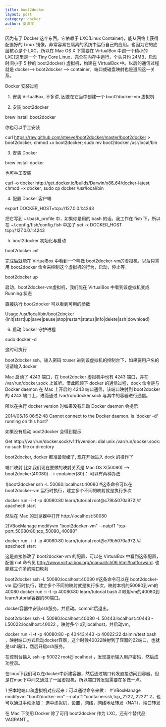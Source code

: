 ```yaml
---
title: boot2docker
layout: post
category: docker
author: 夏泽民
---
```

因为有了 Docker 这个东西。它依赖于 LXC(Linux Container)，能从网络上获得配置好的 Linux 镜像，非常容易在隔离的系统中运行自己的应用。也因为它的底层核心是个 LXC，所以在 Mac OS X 下需要在 VirtualBox 中跑一个精小的 LXC(这里是一个 Tiny Core Linux，完全在内存中运行，个头只约 24MB，启动时间小于 5 秒的 boot2docker) 虚拟机，构建在 VirtualBox 中。以后的通信过程就是 docker--> boot2docker --> container，端口或磁盘映射也是遵照这一关系。
<!-- more -->
Docker 安装过程

1. 安装 VirtualBox, 不多讲, 因要在它当中创建一个 boot2docker-vm 虚拟机

2. 安装 boot2docker

brew install boot2docker

你也可以手工安装

curl https://raw.github.com/steeve/boot2docker/master/boot2docker > boot2docker; chmod +x boot2docker; sudo mv boot2docker /usr/local/bin

3. 安装 Docker

brew install docker

也可手工安装

curl -o docker http://get.docker.io/builds/Darwin/x86_64/docker-latest; chmod +x docker; sudo cp docker /usr/local/bin

4. 配置 Docker 客户端

export DOCKER_HOST=tcp://127.0.0.1:4243

把它写到 ~/.bash_profile 中，如果你是用的 bash 的话。我工作在 fish 下，所以在 ~/.config/fish/config.fish 中加了 set -x DOCKER_HOST tcp://127.0.0.1:4243

5. boot2docker 初始化与启动

boot2docker init

完成后就能在 VirtualBox 中看到一个叫做 boot2docker-vm的虚拟机，以后只需用 boot2docker 命令来控制这个虚拟机的行为，启动，停止等。

boot2docker up

启动，boot2docker-vm虚拟机，我们能在 VirtualBox 中看到该虚拟机变成 Running 状态

直接执行 boot2docker 可以看到可用的参数

Usage /usr/local/bin/boot2docker {init|start|up|save|pause|stop|restart|status|info|delete|ssh|download}

6. 启动 Docker 守护进程

sudo docker -d

这时可执行

boot2docker ssh，输入密码  tcuser 进到该虚拟机的控制台下，如果要用户名的话请输入docker

Mac 启动了 4243 端口，在 boot2docker 虚拟机中也有 4243 端口，并在 /var/run/docker.sock 上监听。借此回顾下 docker 的通信过程，dock 命令是与 Docker daemon 在  Mac 上开启的  4243 端口通信，该端口映射到 boot2docker 的  4243 端口上，进而通过 /var/run/docker.sock 与其中的容器进行通信。

所以在执行  docker version 时如果没有启动 Docker daemon 会提示

2014/05/16 06:52:48 Cannot connect to the Docker daemon. Is 'docker -d' running on this host?

如果没有启动 boot2docker 会得到提示

Get http:///var/run/docker.sock/v1.11/version: dial unix /var/run/docker.sock: no such file or directory

boot2docker, docker 都准备就绪了, 现在开始进入 dock  的操作了

端口映射
比如我们现在要做的映射关系是 Mac OS X(50080) --> boot2docker(40080) --> container(80)：
可以有两种办法

1)boot2docker ssh -L 50080:localhost:40080  #这条命令可以在  boot2docker-vm  运行时执行，建立多个不同的映射就是执行多次

docker run -i -t -p 40080:80 learn/tutorial
root@c79b5070a972:/# apachectl start

然后在 Mac 的浏览器中打开 http://localhost:50080

2)VBoxManage modifyvm "boot2docker-vm" --natpf1 "tcp-port_50080:80,tcp,,50080,,40080"

docker run -i -t -p 40080:80 learn/tutorial
root@c79b5070a972:/# apachectl start

这是直接修改了  boot2docker-vm 的配置，可以在 VirtualBox 中看到这条配置，配置 nat 命令见 http://www.virtualbox.org/manual/ch06.html#natforward. 也能建立许多的端口映射

boot2docker ssh -L 50080:localhost:40080  #这条命令可以在  boot2docker-vm  运行时执行，建立多个不同的映射就是执行多次，映射本机的50080到vm的40080
docker run -i -t -p 40080:80 learn/tutorial bash # 映射vm的40080到learn/tutorial容器的80端口。

docker容器中安装ssh服务，并启动。commit后退出。

boot2docker ssh -L 50080:localhost:40080 -L 50443:localhost:40443 -L50022:localhost:40022 ，映射多个ip到localhost，并启动vm。

docker run -i -t -p 40080:80 -p 40443:443 -p 40022:22 daimin/test bash ，映射端口方式启动docker容器，这个时候40022映射到了容器的22端口，也就是ssh端口，然后开启ssh服务。

在控制台输入 ssh -p 50022 root@localhost ，发现提示输入用户密码，然后成功登录。


在linux下我们可以在docker中新建容器，然后通过端口转发直接访问到容器。但是在mac下中间又通过了一层虚拟机，所以端口转发就需要在多做一点。

1 把本地端口和虚拟机对应起来：可以通过命令来做：
＃VBoxManage modifyvm "boot2docker-vm" --natpf1 "containerssh,tcp,,2222,,2222"
2，也可以通过手动添加：
选中虚拟机，设置，网络，网络地址转发（NAT），端口转发 



在 Mac 下使用 Docker 除了可用 boot2docker 作为 LXC，还有个替代品 VAGRANT 。
